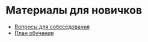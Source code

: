 # Материалы для новичков

- [Вопросы для собеседования](interview/index.md)
- [План обучения](plan/index.md)
